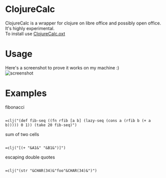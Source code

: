 ClojureCalc
====================
ClojureCalc is a wrapper for clojure on libre office and possibly open office.  
It's highly experimental.  
To install use [ClojureCalc.oxt](https://github.com/beothorn/ClojureCalc/releases/download/0.0.1/ClojureCalc.oxt)  

Usage  
====================
Here's a screenshot to prove it works on my machine :)  
![screenshot](http://i.imgur.com/ydWloye.png "Example")

Examples  
====================

fibonacci  
<pre><code>
=clj("(def fib-seq ((fn rfib [a b] (lazy-seq (cons a (rfib b (+ a b))))) 0 1)) (take 20 fib-seq)")  
</code></pre>

sum of two cells  
<pre><code>
=clj("[(+ "&A1&" "&B1&")]")  
</code></pre>

escaping double quotes  
<pre><code>
=clj("(str "&CHAR(34)&"foo"&CHAR(34)&")")
</code></pre>


